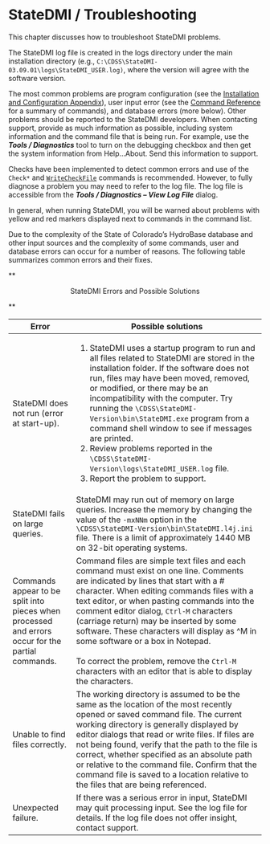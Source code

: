 # StateDMI / Troubleshooting #

This chapter discusses how to troubleshoot StateDMI problems.

The StateDMI log file is created in the logs directory under the main installation directory
(e.g., `C:\CDSS\StateDMI-03.09.01\logs\StateDMI_USER.log)`, where the version will agree with the software version.

The most common problems are program configuration (see the
[Installation and Configuration Appendix](../appendix-install/install.md)),
user input error (see the [Command Reference](../command-ref/overview.md) for a summary of commands),
and database errors (more below).
Other problems should be reported to the StateDMI developers.
When contacting support, provide as much information as possible,
including system information and the command file that is being run.
For example, use the ***Tools / Diagnostics*** tool to turn on the debugging
checkbox and then get the system information from Help…About.  Send this information to support.

Checks have been implemented to detect common errors and use of the `Check*` and
[`WriteCheckFile`](../command-ref/WriteCheckFile/WriteCheckFile.md) commands is recommended.
However, to fully diagnose a problem you may need to refer to the log file.
The log file is accessible from the ***Tools / Diagnostics – View Log File*** dialog.

In general, when running StateDMI, you will be warned about problems with yellow and red markers displayed next to commands in the command list.

Due to the complexity of the State of Colorado’s HydroBase database and other input sources and the complexity of some commands,
user and database errors can occur for a number of reasons.
The following table summarizes common errors and their fixes.

**<p style="text-align: center;">
StateDMI Errors and Possible Solutions
</p>**

| **Error** | **Possible solutions** |
|--|--|
| StateDMI does not run (error at start-up). | <ol><li>	StateDMI uses a startup program to run and all files related to StateDMI are stored in the installation folder.  If the software does not run, files may have been moved, removed, or modified, or there may be an incompatibility with the computer.  Try running the `\CDSS\StateDMI-Version\bin\StateDMI.exe` program from a command shell window to see if messages are printed.</li><li>Review problems reported in the `\CDSS\StateDMI-Version\logs\StateDMI_USER.log` file.</li><li>Report the problem to support.</li></ol> |
| StateDMI fails on large queries. | StateDMI may run out of memory on large queries.  Increase the memory by changing the value of the `-mxNNm` option in the `\CDSS\StateDMI-Version\bin\StateDMI.l4j.ini` file.  There is a limit of approximately 1440 MB on 32-bit operating systems.|
| Commands appear to be split into pieces when processed and errors occur for the partial commands. | Command files are simple text files and each command must exist on one line.  Comments are indicated by lines that start with a # character.  When editing commands files with a text editor, or when pasting commands into the comment editor dialog, `Ctrl-M` characters (carriage return) may be inserted by some software.  These characters will display as ^M in some software or a box in Notepad.<br><br>To correct the problem, remove the `Ctrl-M` characters with an editor that is able to display the characters. |
| Unable to find files correctly. | The working directory is assumed to be the same as the location of the most recently opened or saved command file.  The current working directory is generally displayed by editor dialogs that read or write files.  If files are not being found, verify that the path to the file is correct, whether specified as an absolute path or relative to the command file.  Confirm that the command file is saved to a location relative to the files that are being referenced. |
| Unexpected failure. | If there was a serious error in input, StateDMI may quit processing input.  See the log file for details.  If the log file does not offer insight, contact support. |
